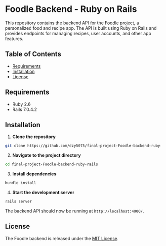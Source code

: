 # Foodle Backend - Ruby on Rails

This repository contains the backend API for the [Foodle](https://github.com/dzy5075/final-project-Foodle-frontend) project, a personalized food and recipe app. The API is built using Ruby on Rails and provides endpoints for managing recipes, user accounts, and other app features.

## Table of Contents

- [Requirements](#requirements)
- [Installation](#installation)
- [License](#license)

## Requirements

- Ruby 2.6
- Rails 7.0.4.2

## Installation

1. **Clone the repository**

```bash
git clone https://github.com/dzy5075/final-project-Foodle-backend-ruby-rails.git
```

2. **Navigate to the project directory**

```bash
cd final-project-Foodle-backend-ruby-rails
```

3. **Install dependencies**

```bash
bundle install
```

4. **Start the development server**

```bash
rails server
```

The backend API should now be running at `http://localhost:4000/`.


## License

The Foodle backend is released under the [MIT License](LICENSE).
